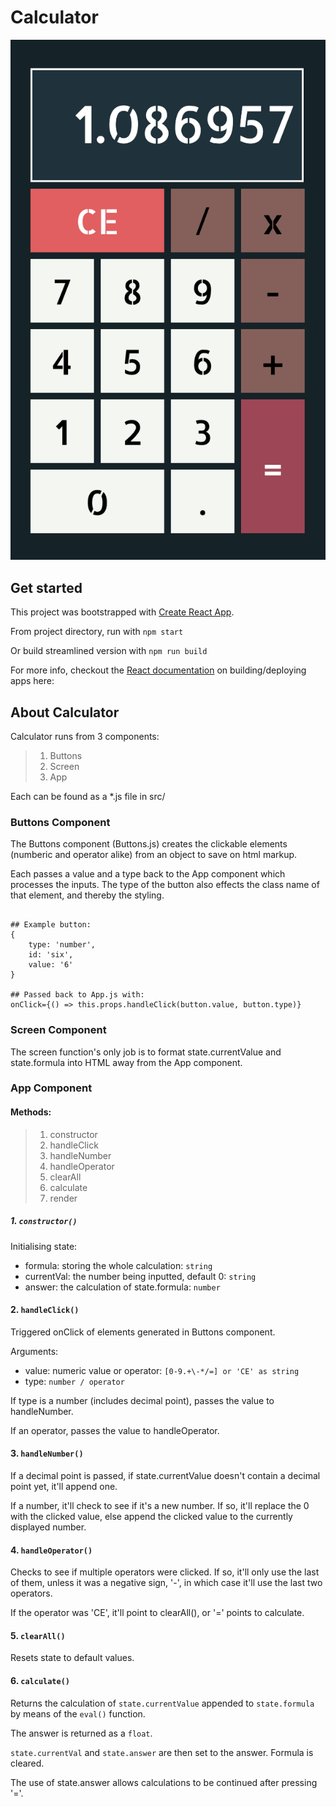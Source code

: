 Calculator
==========

![Screenshot](https://github.com/wRWebDev/calculator/blob/master/Screenshot.png?raw=true)

## Get started

This project was bootstrapped with [Create React App](https://github.com/facebook/create-react-app).

From project directory, run with
`npm start`

Or build streamlined version with
`npm run build`

For more info, checkout the [React documentation](https://reactjs.org/docs/getting-started.html) on building/deploying apps here:

## About Calculator

Calculator runs from 3 components:
> 1) Buttons
> 2) Screen
> 3) App

Each can be found as a *.js file in src/

### Buttons Component

The Buttons component (Buttons.js) creates the clickable elements (numberic and operator alike) from an object to save on html markup. 

Each passes a value and a type back to the App component which processes the inputs.
The type of the button also effects the class name of that element, and thereby the styling.
```

## Example button:
{
    type: 'number',
    id: 'six',
    value: '6'
}

## Passed back to App.js with:
onClick={() => this.props.handleClick(button.value, button.type)}

```

### Screen Component

The screen function's only job is to format state.currentValue and state.formula into HTML away from the App component.

### App Component

#### Methods:

> 1) constructor
> 2) handleClick
> 3) handleNumber
> 4) handleOperator
> 5) clearAll
> 6) calculate
> 7) render

##### 1. `constructor()`

Initialising state:
- formula: storing the whole calculation: `string`
- currentVal: the number being inputted, default 0: `string`
- answer: the calculation of state.formula: `number`

#### 2. `handleClick()`

Triggered onClick of elements generated in Buttons component.

Arguments:
- value: numeric value or operator: `[0-9.+\-*/=] or 'CE' as string`
- type: `number / operator`

If type is a number (includes decimal point), passes the value to handleNumber.

If an operator, passes the value to handleOperator.

#### 3. `handleNumber()`

If a decimal point is passed, if state.currentValue doesn't contain a decimal point yet, it'll append one.

If a number, it'll check to see if it's a new number.
If so, it'll replace the 0 with the clicked value, else append the clicked value to the currently displayed number.

#### 4. `handleOperator()`

Checks to see if multiple operators were clicked. If so, it'll only use the last of them, unless it was a negative sign, '-', in which case it'll use the last two operators.

If the operator was 'CE', it'll point to clearAll(), or '=' points to calculate.

#### 5. `clearAll()`

Resets state to default values.

#### 6. `calculate()`

Returns the calculation of `state.currentValue` appended to `state.formula` by means of the `eval()` function. 

The answer is returned as a `float`.

`state.currentVal` and `state.answer` are then set to the answer. Formula is cleared.

The use of state.answer allows calculations to be continued after pressing '='.

